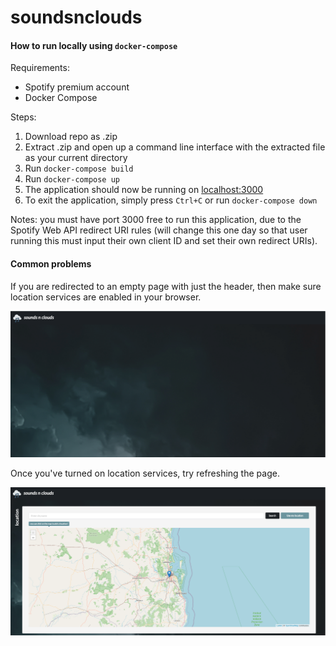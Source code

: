 # soundsnclouds

#### How to run locally using `docker-compose` 

Requirements:
- Spotify premium account
- Docker Compose

Steps:
1. Download repo as .zip
2. Extract .zip and open up a command line interface with the extracted file as your current directory
3. Run `docker-compose build`
4. Run `docker-compose up`
5. The application should now be running on [localhost:3000](http://localhost:3000)
6. To exit the application, simply press `Ctrl+C` or run `docker-compose down`

Notes: you must have port 3000 free to run this application, due to the Spotify Web API redirect URI rules (will change this one day so that user running this must input their own client ID and set their own redirect URIs).

#### Common problems
If you are redirected to an empty page with just the header, then make sure location services are enabled in your browser. 

![problem](images/problem.png)

Once you've turned on location services, try refreshing the page.

![solved](images/solved.png)
